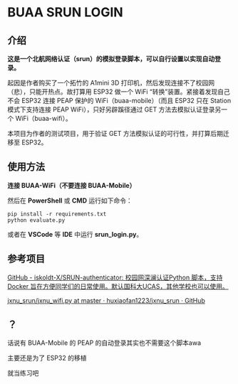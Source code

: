 # BUAA SRUN LOGIN

## 介绍

**这是一个北航网络认证（srun）的模拟登录脚本，可以自行设置以实现自动登录。**

起因是作者购买了一个拓竹的 A1mini 3D 打印机，然后发现连接不了校园网（悲），只能开热点。故打算用 ESP32 做一个 WiFi “转换”装置。紧接着发现自己不会 ESP32 连接 PEAP 保护的 WiFi（buaa-mobile）（而且 ESP32 只在 Station 模式下支持连接 PEAP WiFi），只好另辟蹊径通过 GET 方法去模拟认证登录另一个 WiFi（buaa-wifi）。

本项目为作者的测试项目，用于验证 GET 方法模拟认证的可行性，并打算后期迁移至 ESP32。

## 使用方法

**连接 BUAA-WiFi（不要连接 BUAA-Mobile）**

然后在 **PowerShell** 或 **CMD** 运行如下命令：

```
pip install -r requirements.txt
python evaluate.py
```

或者在 **VSCode** 等 **IDE** 中运行 **srun_login.py**。

## 参考项目

[GitHub - iskoldt-X/SRUN-authenticator: 校园网深澜认证Python 脚本，支持Docker 旨在方便同学们的日常使用。默认国科大UCAS，其他学校也可以使用。](https://github.com/iskoldt-X/SRUN-authenticator)

[jxnu_srun/jxnu_wifi.py at master · huxiaofan1223/jxnu_srun · GitHub](https://github.com/huxiaofan1223/jxnu_srun)

## ？

话说有 BUAA-Mobile 的 PEAP 的自动登录其实也不需要这个脚本awa

主要还是为了 ESP32 的移植

就当练习吧

